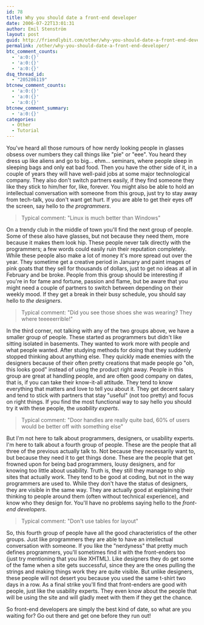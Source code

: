 ```yaml
---
id: 78
title: Why you should date a front-end developer
date: 2006-07-22T13:01:31
author: Emil Stenström
layout: post
guid: http://friendlybit.com/other/why-you-should-date-a-front-end-developer/
permalink: /other/why-you-should-date-a-front-end-developer/
btc_comment_counts:
  - 'a:0:{}'
  - 'a:0:{}'
  - 'a:0:{}'
dsq_thread_id:
  - "205286119"
btcnew_comment_counts:
  - 'a:0:{}'
  - 'a:0:{}'
  - 'a:0:{}'
btcnew_comment_summary:
  - 'a:0:{}'
categories:
  - Other
  - Tutorial
---
```

You've heard all those rumours of how nerdy looking people in glasses obsess over numbers they call things like "pie" or "eee". You heard they dress up like aliens and go to big… ehm… seminars, where people sleep in sleeping bags and only eat bad food. Then you have the other side of it, in a couple of years they will have well-paid jobs at some major technological company. They also don't switch partners easily, if they find someone they like they stick to him/her for, like, forever. You might also be able to hold an intellectual conversation with someone from this group, just try to stay away from tech-talk, you don't want get hurt. If you are able to get their eyes off the screen, say hello to _the programmers_.

> Typical comment: "Linux is much better than Windows"

On a trendy club in the middle of town you'll find the next group of people. Some of these also have glasses, but not because they need them, more because it makes them look hip. These people never talk directly with the programmers; a few words could easily ruin their reputation completely. While these people also make a lot of money it's more spread out over the year. They sometime get a creative period in January and paint images of pink goats that they sell for thousands of dollars, just to get no ideas at all in February and be broke. People from this group should be interesting if you're in for fame and fortune, passion and flame, but be aware that you might need a couple of partners to switch between depending on their weekly mood. If they get a break in their busy schedule, you should say hello to _the designers_.

> Typical comment: "Did you see those shoes she was wearing? They where teeeeerrible!"

In the third corner, not talking with any of the two groups above, we have a smaller group of people. These started as programmers but didn't like sitting isolated in basements. They wanted to work more with people and what people wanted. After studying methods for doing that they suddenly stopped thinking about anything else. They quickly made enemies with the designers because of their often pretty creations that made people go "oh, this looks good" instead of using the product right away. People in this group are great at handling people, and are often good company on dates, that is, if you can take their know-it-all attitude. They tend to know everything that matters and love to tell you about it. They get decent salary and tend to stick with partners that stay "useful" (not too pretty) and focus on right things. If you find the most functional way to say hello you should try it with these people, the _usability experts_.

> Typical comment: "Door handles are really quite bad, 60% of users would be better off with something else"

But I'm not here to talk about programmers, designers, or usability experts. I'm here to talk about a fourth group of people. These are the people that all three of the previous actually talk to. Not because they necessarily want to, but because they need it to get things done. These are the people that get frowned upon for being bad programmers, lousy designers, and for knowing too little about usability. Truth is, they still they manage to ship sites that actually work. They tend to be good at coding, but not in the way programmers are used to. While they don't have the status of designers, they are visible in the same way. They are actually good at explaining their thinking to people around them (often without technical experience), and know who they design for. You'll have no problems saying hello to the _front-end developers_.

> Typical comment: "Don't use tables for layout"

So, this fourth group of people have all the good characteristics of the other groups. Just like programmers they are able to have an intellectual conversation with someone. If you like the "nerdyness" that pretty much defines programmers, you'll sometimes find it with the front-enders too (just try mentioning that you like XHTML). Like designers they do get some of the fame when a site gets successful, since they are the ones pulling the strings and making things work they are quite visible. But unlike designers, these people will not desert you because you used the same t-shirt two days in a row. As a final strike you'll find that front-enders are good with people, just like the usability experts. They even know about the people that will be using the site and will gladly meet with them if they get the chance.

So front-end developers are simply the best kind of date, so what are you waiting for? Go out there and get one before they run out!
